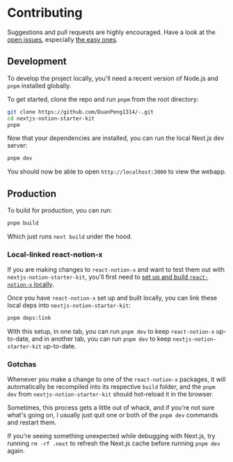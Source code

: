 # Contributing

Suggestions and pull requests are highly encouraged. Have a look at the [open issues](https://github.com/NotionX/react-notion-x/issues?q=is%3Aissue+is%3Aopen+label%3A%22help+wanted%22+sort%3Areactions-%2B1-desc), especially [the easy ones](https://github.com/NotionX/react-notion-x/issues?q=is%3Aissue+is%3Aopen+label%3A%22good+first+issue%22+sort%3Areactions-%2B1-desc).

## Development

To develop the project locally, you'll need a recent version of Node.js and `pnpm` installed globally.

To get started, clone the repo and run `pnpm` from the root directory:

```bash
git clone https://github.com/DuanPeng1314/-.git
cd nextjs-notion-starter-kit
pnpm
```

Now that your dependencies are installed, you can run the local Next.js dev server:

```bash
pnpm dev
```

You should now be able to open `http://localhost:3000` to view the webapp.

## Production

To build for production, you can run:

```bash
pnpm build
```

Which just runs `next build` under the hood.

### Local-linked react-notion-x

If you are making changes to `react-notion-x` and want to test them out with `nextjs-notion-starter-kit`, you'll first need to [set up and build `react-notion-x` locally](https://github.com/NotionX/react-notion-x/blob/master/contributing.md).

Once you have `react-notion-x` set up and built locally, you can link these local deps into `nextjs-notion-starter-kit`:

```bash
pnpm deps:link
```

With this setup, in one tab, you can run `pnpm dev` to keep `react-notion-x` up-to-date, and in another tab, you can run `pnpm dev` to keep `nextjs-notion-starter-kit` up-to-date.

### Gotchas

Whenever you make a change to one of the `react-notion-x` packages, it will automatically be recompiled into its respective `build` folder, and the `pnpm dev` from `nextjs-notion-starter-kit` should hot-reload it in the browser.

Sometimes, this process gets a little out of whack, and if you're not sure what's going on, I usually just quit one or both of the `pnpm dev` commands and restart them.

If you're seeing something unexpected while debugging with Next.js, try running `rm -rf .next` to refresh the Next.js cache before running `pnpm dev` again.
